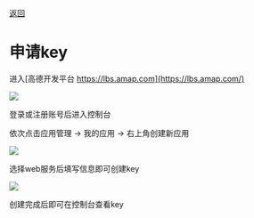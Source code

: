 [返回](/README.md)

# 申请key

进入[高德开发平台 https://lbs.amap.com](https://lbs.amap.com/)

![](https://www.freeimg.cn/i/2024/06/09/66648da426076.png)

登录或注册账号后进入控制台

依次点击应用管理 -> 我的应用 -> 右上角创建新应用

![](https://www.freeimg.cn/i/2024/06/09/66648da284175.png)

选择web服务后填写信息即可创建key

![](https://www.freeimg.cn/i/2024/06/09/66648f0eb8b52.png)

创建完成后即可在控制台查看key

